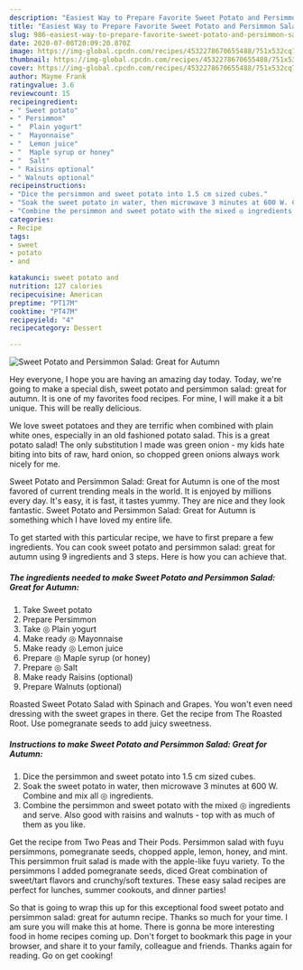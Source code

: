 ```yaml
---
description: "Easiest Way to Prepare Favorite Sweet Potato and Persimmon Salad: Great for Autumn"
title: "Easiest Way to Prepare Favorite Sweet Potato and Persimmon Salad: Great for Autumn"
slug: 986-easiest-way-to-prepare-favorite-sweet-potato-and-persimmon-salad-great-for-autumn
date: 2020-07-08T20:09:20.870Z
image: https://img-global.cpcdn.com/recipes/4532278670655488/751x532cq70/sweet-potato-and-persimmon-salad-great-for-autumn-recipe-main-photo.jpg
thumbnail: https://img-global.cpcdn.com/recipes/4532278670655488/751x532cq70/sweet-potato-and-persimmon-salad-great-for-autumn-recipe-main-photo.jpg
cover: https://img-global.cpcdn.com/recipes/4532278670655488/751x532cq70/sweet-potato-and-persimmon-salad-great-for-autumn-recipe-main-photo.jpg
author: Mayme Frank
ratingvalue: 3.6
reviewcount: 15
recipeingredient:
- " Sweet potato"
- " Persimmon"
- "  Plain yogurt"
- "  Mayonnaise"
- "  Lemon juice"
- "  Maple syrup or honey"
- "  Salt"
- " Raisins optional"
- " Walnuts optional"
recipeinstructions:
- "Dice the persimmon and sweet potato into 1.5 cm sized cubes."
- "Soak the sweet potato in water, then microwave 3 minutes at 600 W. Combine and mix all ◎ ingredients."
- "Combine the persimmon and sweet potato with the mixed ◎ ingredients and serve. Also good with raisins and walnuts - top with as much of them as you like."
categories:
- Recipe
tags:
- sweet
- potato
- and

katakunci: sweet potato and 
nutrition: 127 calories
recipecuisine: American
preptime: "PT17M"
cooktime: "PT47M"
recipeyield: "4"
recipecategory: Dessert

---
```



![Sweet Potato and Persimmon Salad: Great for Autumn](https://img-global.cpcdn.com/recipes/4532278670655488/751x532cq70/sweet-potato-and-persimmon-salad-great-for-autumn-recipe-main-photo.jpg)

Hey everyone, I hope you are having an amazing day today. Today, we're going to make a special dish, sweet potato and persimmon salad: great for autumn. It is one of my favorites food recipes. For mine, I will make it a bit unique. This will be really delicious.

We love sweet potatoes and they are terrific when combined with plain white ones, especially in an old fashioned potato salad. This is a great potato salad! The only substitution I made was green onion - my kids hate biting into bits of raw, hard onion, so chopped green onions always work nicely for me.

Sweet Potato and Persimmon Salad: Great for Autumn is one of the most favored of current trending meals in the world. It is enjoyed by millions every day. It's easy, it is fast, it tastes yummy. They are nice and they look fantastic. Sweet Potato and Persimmon Salad: Great for Autumn is something which I have loved my entire life.


To get started with this particular recipe, we have to first prepare a few ingredients. You can cook sweet potato and persimmon salad: great for autumn using 9 ingredients and 3 steps. Here is how you can achieve that.

<!--inarticleads1-->

##### The ingredients needed to make Sweet Potato and Persimmon Salad: Great for Autumn:

1. Take  Sweet potato
1. Prepare  Persimmon
1. Take  ◎ Plain yogurt
1. Make ready  ◎ Mayonnaise
1. Make ready  ◎ Lemon juice
1. Prepare  ◎ Maple syrup (or honey)
1. Prepare  ◎ Salt
1. Make ready  Raisins (optional)
1. Prepare  Walnuts (optional)


Roasted Sweet Potato Salad with Spinach and Grapes. You won&#39;t even need dressing with the sweet grapes in there. Get the recipe from The Roasted Root. Use pomegranate seeds to add juicy sweetness. 

<!--inarticleads2-->

##### Instructions to make Sweet Potato and Persimmon Salad: Great for Autumn:

1. Dice the persimmon and sweet potato into 1.5 cm sized cubes.
1. Soak the sweet potato in water, then microwave 3 minutes at 600 W. Combine and mix all ◎ ingredients.
1. Combine the persimmon and sweet potato with the mixed ◎ ingredients and serve. Also good with raisins and walnuts - top with as much of them as you like.


Get the recipe from Two Peas and Their Pods. Persimmon salad with fuyu persimmons, pomegranate seeds, chopped apple, lemon, honey, and mint. This persimmon fruit salad is made with the apple-like fuyu variety. To the persimmons I added pomegranate seeds, diced Great combination of sweet/tart flavors and crunchy/soft textures. These easy salad recipes are perfect for lunches, summer cookouts, and dinner parties! 

So that is going to wrap this up for this exceptional food sweet potato and persimmon salad: great for autumn recipe. Thanks so much for your time. I am sure you will make this at home. There is gonna be more interesting food in home recipes coming up. Don't forget to bookmark this page in your browser, and share it to your family, colleague and friends. Thanks again for reading. Go on get cooking!
